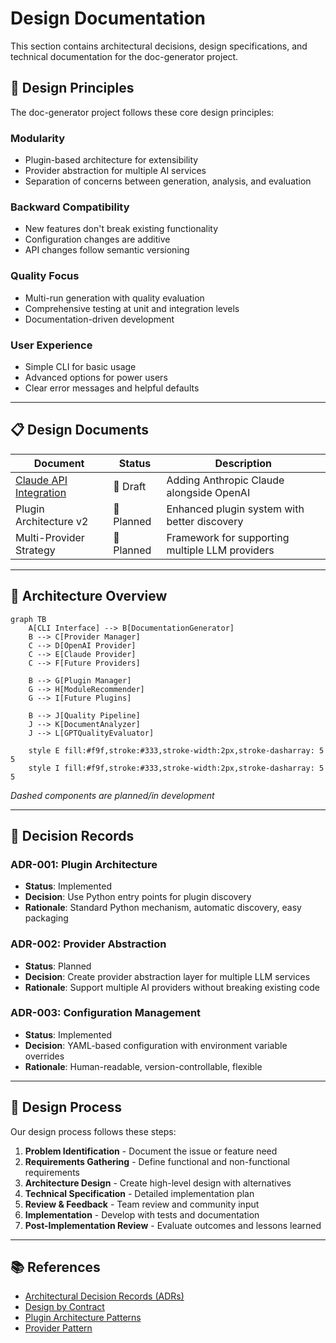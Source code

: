 # Design Documentation

This section contains architectural decisions, design specifications, and technical documentation for the doc-generator project.

## 📐 Design Principles

The doc-generator project follows these core design principles:

### **Modularity**
- Plugin-based architecture for extensibility
- Provider abstraction for multiple AI services
- Separation of concerns between generation, analysis, and evaluation

### **Backward Compatibility**
- New features don't break existing functionality
- Configuration changes are additive
- API changes follow semantic versioning

### **Quality Focus**
- Multi-run generation with quality evaluation
- Comprehensive testing at unit and integration levels
- Documentation-driven development

### **User Experience**
- Simple CLI for basic usage
- Advanced options for power users
- Clear error messages and helpful defaults

---

## 📋 Design Documents

| Document | Status | Description |
|----------|--------|-------------|
| [Claude API Integration](claude-api-integration.md) | 🚧 Draft | Adding Anthropic Claude alongside OpenAI |
| Plugin Architecture v2 | 💭 Planned | Enhanced plugin system with better discovery |
| Multi-Provider Strategy | 💭 Planned | Framework for supporting multiple LLM providers |

---

## 🎯 Architecture Overview

```mermaid
graph TB
    A[CLI Interface] --> B[DocumentationGenerator]
    B --> C[Provider Manager]
    C --> D[OpenAI Provider]
    C --> E[Claude Provider] 
    C --> F[Future Providers]
    
    B --> G[Plugin Manager]
    G --> H[ModuleRecommender]
    G --> I[Future Plugins]
    
    B --> J[Quality Pipeline]
    J --> K[DocumentAnalyzer]
    J --> L[GPTQualityEvaluator]
    
    style E fill:#f9f,stroke:#333,stroke-width:2px,stroke-dasharray: 5 5
    style I fill:#f9f,stroke:#333,stroke-width:2px,stroke-dasharray: 5 5
```

*Dashed components are planned/in development*

---

## 📝 Decision Records

### **ADR-001: Plugin Architecture**
- **Status**: Implemented
- **Decision**: Use Python entry points for plugin discovery
- **Rationale**: Standard Python mechanism, automatic discovery, easy packaging

### **ADR-002: Provider Abstraction**
- **Status**: Planned
- **Decision**: Create provider abstraction layer for multiple LLM services
- **Rationale**: Support multiple AI providers without breaking existing code

### **ADR-003: Configuration Management**
- **Status**: Implemented
- **Decision**: YAML-based configuration with environment variable overrides
- **Rationale**: Human-readable, version-controllable, flexible

---

## 🔄 Design Process

Our design process follows these steps:

1. **Problem Identification** - Document the issue or feature need
2. **Requirements Gathering** - Define functional and non-functional requirements
3. **Architecture Design** - Create high-level design with alternatives
4. **Technical Specification** - Detailed implementation plan
5. **Review & Feedback** - Team review and community input
6. **Implementation** - Develop with tests and documentation
7. **Post-Implementation Review** - Evaluate outcomes and lessons learned

---

## 📚 References

- [Architectural Decision Records (ADRs)](https://adr.github.io/)
- [Design by Contract](https://en.wikipedia.org/wiki/Design_by_contract)
- [Plugin Architecture Patterns](https://www.martinfowler.com/articles/plugins.html)
- [Provider Pattern](https://en.wikipedia.org/wiki/Provider_model)